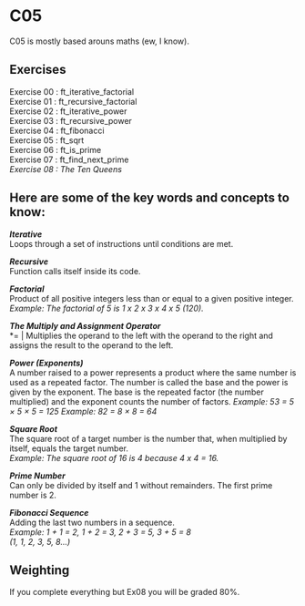 # C05 

C05 is mostly based arouns maths (ew, I know).

## Exercises
Exercise 00 : ft_iterative_factorial<br />
Exercise 01 : ft_recursive_factorial<br />
Exercise 02 : ft_iterative_power<br />
Exercise 03 : ft_recursive_power<br />
Exercise 04 : ft_fibonacci<br />
Exercise 05 : ft_sqrt<br />
Exercise 06 : ft_is_prime<br /> 
Exercise 07 : ft_find_next_prime<br />
*Exercise 08 : The Ten Queens*<br />

## Here are some of the key words and concepts to know:

***Iterative***<br />
Loops through a set of instructions until conditions are met.

***Recursive***<br />
Function calls itself inside its code.

***Factorial***<br />
Product of all positive integers less than or equal to a given positive integer.
*Example: The factorial of 5 is 1 x 2 x 3 x 4 x 5 (120).*

***The Multiply and Assignment Operator***<br />
*=   |   Multiplies the operand to the left with the operand to the right and assigns the result to the operand to the left.

***Power (Exponents)***<br />
A number raised to a power represents a product where the same number is used as a repeated factor.
The number is called the base and the power is given by the exponent. The base is the repeated factor (the number multiplied) and the exponent counts the number of factors.
*Example: 53 = 5 × 5 × 5 = 125*
*Example: 82  = 8 × 8 = 64*

***Square Root***<br />
The square root of a target number is the number that, when multiplied by itself, equals the target number. <br />
*Example: The square root of 16 is 4 because 4 x 4 = 16.*

***Prime Number***<br />
Can only be divided by itself and 1 without remainders. The first prime number is 2.

***Fibonacci Sequence***<br />
Adding the last two numbers in a sequence.<br />
*Example: 1 + 1 = 2, 1 + 2 = 3, 2 + 3 = 5, 3 + 5 = 8*<br />
*(1, 1, 2, 3, 5, 8…)*


## Weighting
If you complete everything but Ex08 you will be graded 80%.
